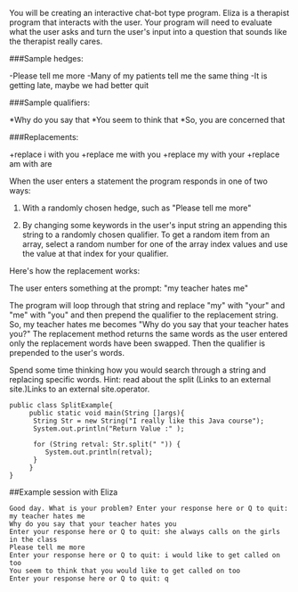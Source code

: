 You will be creating an interactive chat-bot type program. Eliza is a therapist program that interacts with the user. Your program will need to evaluate what the user asks and turn the user's input into a question that sounds like the therapist really cares.

###Sample hedges:

-Please tell me more
-Many of my patients tell me the same thing
-It is getting late, maybe we had better quit

###Sample qualifiers:

*Why do you say that
*You seem to think that
*So, you are concerned that

###Replacements:

+replace i with you
+replace me with you
+replace my with your
+replace am with are
 

When the user enters a statement the program responds in one of two ways:

1. With a randomly chosen hedge, such as "Please tell me more"

2. By changing some keywords  in the user's input string an appending this string to a randomly chosen qualifier. To get a random item from an array, select a random number for one of the array index values and use the value at that index for your qualifier.

 

Here's how the replacement works:

The user enters something at the prompt: "my teacher hates me"

The program will loop through that string and replace "my" with "your" and "me" with "you" and then prepend the qualifier to the replacement string. So, my teacher hates me becomes "Why do you say that your teacher hates you?" The replacement method returns the same words as the user entered only the replacement words have been swapped. Then the qualifier is prepended to the user's words.

Spend some time thinking how you would search through a string and replacing specific words. Hint: read about the split  (Links to an external site.)Links to an external site.operator.

 
```
public class SplitExample{
     public static void main(String []args){
      String Str = new String("I really like this Java course");
      System.out.println("Return Value :" );      
      
      for (String retval: Str.split(" ")) {
         System.out.println(retval);
      }
     }
}
```

##Example session with Eliza
```
Good day. What is your problem? Enter your response here or Q to quit: my teacher hates me
Why do you say that your teacher hates you
Enter your response here or Q to quit: she always calls on the girls in the class
Please tell me more
Enter your response here or Q to quit: i would like to get called on too
You seem to think that you would like to get called on too
Enter your response here or Q to quit: q
``` 

